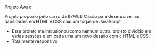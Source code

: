 Projeto Awax

Projeto proposto pelo curso da B7WEB Criado para desenvolver as habilidades em HTML e CSS com um toque de JavaScript

- Esse projeto me impusionou como nenhum outro, projeto dividido em varias sessões e em cada uma um novo desafio com o HTML e CSS.
- Totalmente responsivo